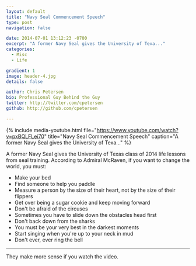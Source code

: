 ```yaml
---
layout: default
title: "Navy Seal Commencement Speech"
type: post
navigation: false

date: 2014-07-01 13:12:23 -0700
excerpt: "A former Navy Seal gives the University of Texa..."
categories:
  - Misc
  - Life

gradient: 1
image: header-4.jpg
details: false

author: Chris Petersen
bio: Professional Guy Behind the Guy
twitter: http://twitter.com/cpetersen
github: http://github.com/cpetersen

---
```


{% include media-youtube.html file="https://www.youtube.com/watch?v=pxBQLFLei70" title="Navy Seal Commencement Speech" caption="A former Navy Seal gives the University of Texa..." %}

A former Navy Seal gives the University of Texas class of 2014 life lessons from seal training. According to Admiral McRaven, if you want to change the world, you must: 

 * Make your bed
 * Find someone to help you paddle
 * Measure a person by the size of their heart, not by the size of their flippers
 * Get over being a sugar cookie and keep moving forward
 * Don't be afraid of the circuses
 * Sometimes you have to slide down the obstacles head first
 * Don't back down from the sharks
 * You must be your very best in the darkest moments
 * Start singing when you're up to your neck in mud
 * Don't ever, ever ring the bell

***

 They make more sense if you watch the video. 
